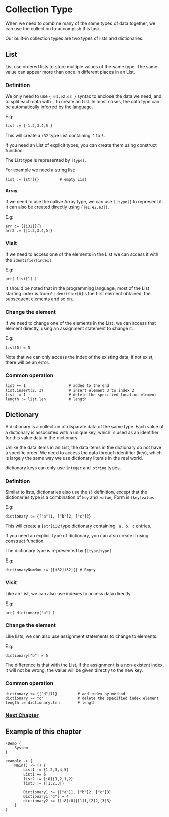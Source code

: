 # Collection Type
When we need to combine many of the same types of data together, we can use the collection to accomplish this task.

Our built-in collection types are two types of lists and dictionaries.
## List
List use ordered lists to store multiple values ​​of the same type. The same value can appear more than once in different places in an List.
    
### Definition
We only need to use `{ e1,e2,e3 }` syntax to enclose the data we need, and to split each data with `,` to create an List. In most cases, the data type can be automatically inferred by the language.

E.g:
```
list := { 1,2,3,4,5 }
```
This will create a `i32` type List containing` 1` to `5`.

If you need an List of explicit types, you can create them using construct function.

The List type is represented by `[type]`.

For example we need a string list:
```
list := [str]{}         # empty List
```
#### Array
If we need to use the native Array type, we can use `[|type|]` to represent it.
It can also be created directly using `{|e1,e2,e3|}`.

E.g:
```
arr := [|i32|]{}
arr2 := {|1,2,3,4,5|}
```
### Visit
If we need to access one of the elements in the List we can access it with the `identifier[index]`.

E.g:
```
prt( list[1] )
```
It should be noted that in the programming language, most of the List starting index is from `0`,` identifier[0] `is the first element obtained, the subsequent elements and so on.
### Change the element
If we need to change one of the elements in the List, we can access that element directly, using an assignment statement to change it.

E.g:
```
list[0] = 5
```
Note that we can only access the index of the existing data, if not exist, there will be an error.
### Common operation
```
list += 1                   # added to the end
list.insert(2, 3)           # insert element 3 to index 2
list -= 1                   # delete the specified location element
length := list.len          # length
```
## Dictionary
A dictionary is a collection of disparate data of the same type. Each value of a dictionary is associated with a unique key, which is used as an identifier for this value data in the dictionary.

Unlike the data items in an List, the data items in the dictionary do not have a specific order. We need to access the data through identifier (key), which is largely the same way we use dictionary literals in the real world.

dictionary keys can only use `integer` and` string` types.
### Definition
Similar to lists, dictionaries also use the `{}` definition, except that the dictionaries type is a combination of `key` and` value`, Form is `[key]value`.

E.g:
```
dictionary := {["a"]1, ["b"]2, ["c"]3}
```
This will create a `[str]i32` type dictionary containing ` a, b, c` entries.

If you need an explicit type of dictionary, you can also create it using construct function.

The dictionary type is represented by `[[type]type]`.

E.g:
```
dictionaryNumNum := [[i32]i32]{} # Empty
```
### Visit
Like an List, we can also use indexes to access data directly.

E.g:
```
prt( dictionary["a"] )
```
### Change the element
Like lists, we can also use assignment statements to change to elements.

E.g:
```
dictionary["b"] = 5
```
The difference is that with the List, if the assignment is a non-existent index, it will not be wrong, the value will be given directly to the new key.
### Common operation
```
dictionary += {["d"]11}         # add index by method
dictionary -= "c"               # delete the specified index element
length := dictionary.len        # length
```
### [Next Chapter](judgment.md)

## Example of this chapter
```
\Demo {
    System
}

example -> {
    Main() -> () {
        List1 := {1,2,3,4,5}
        List1 += 6
        list2 := [i8]{1,2,1,2}
        list3 := {|1,2,3|}

        Dictionary1 := {["a"]1, ["b"]2, ["c"]3}
        Dictionary1["d"] = 4
        dictionary2 := [[i8]i8]{[1]1,[2]2,[3]3}
    }
}
```